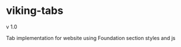 viking-tabs
===========
v 1.0

Tab implementation for website using Foundation section styles and js
